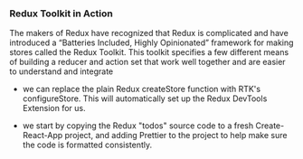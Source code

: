 ### Redux Toolkit in Action
The makers of Redux have recognized that Redux is complicated and have introduced a “Batteries Included, Highly Opinionated” framework for making stores called the Redux Toolkit.
This toolkit specifies a few different means of building a reducer and action set that work well together and are easier to understand and integrate

- we can replace the plain Redux createStore function with RTK's configureStore. This will automatically set up the Redux DevTools Extension for us.

- we start by copying the Redux "todos" source code to a fresh Create-React-App project, and adding Prettier to the project to help make sure the code is formatted consistently.